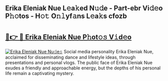 ## Erika Eleniak Nue L𝚎a𝚔ed N𝚞𝚍e - Part-ebr Vi𝚍𝚎o P𝚑𝚘tos - H𝚘𝚝 O𝚗𝚕yf𝚊ns L𝚎a𝚔s cfozb

# <h2><a href="http://kfe82rb.oniu.top/?m=Erika+Eleniak+Nue">🔗👉 🔴 Erika Eleniak Nue P𝚑ot𝚘𝚜 V𝚒d𝚎o</a></h2>

[![Erika Eleniak Nue Nu𝚍e𝚜](https://i.imgur.com/0qMVB7G.gif)](http://kfe82rb.oniu.top/?m=Erika+Eleniak+Nue)
Social media personality Erika Eleniak Nue, acclaimed for disseminating dance and lifestyle ideas, through presentations and personal vlogs. The public face of Erika Eleniak Nue exudes a friendly and approachable energy, but the depths of his personal life remain a captivating mystery.  
